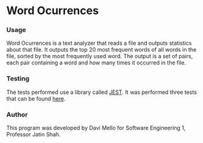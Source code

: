 # Word Ocurrences

### Usage

Word Ocurrences is a text analyzer that reads a file and outputs statistics about that file.  It outputs the top 20 most frequent words of all words in the file, sorted by the most frequently used word. The output is a set of pairs, each pair containing a word and how many times it occurred in the file.

### Testing

The tests performed use a library called [JEST](https://jestjs.io/). It was performed three tests that can be found [here](http://davimello.com).

### Author
This program was developed by Davi Mello for Software Engineering 1, Professor Jatin Shah.